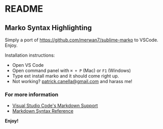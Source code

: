 # README
## Marko Syntax Highlighting

Simply a port of https://github.com/merwan7/sublime-marko to VSCode. Enjoy.

Installation instructions:

* Open VS Code
* Open command panel with `⌘ + P` (Mac) or `F1` (Windows)
* Type ext install marko and it should come right up. 
* Not working? patrick.canella@gmail.com and harass me!


### For more information
* [Visual Studio Code's Markdown Support](http://code.visualstudio.com/docs/languages/markdown)
* [Markdown Syntax Reference](https://help.github.com/articles/markdown-basics/)

**Enjoy!**
